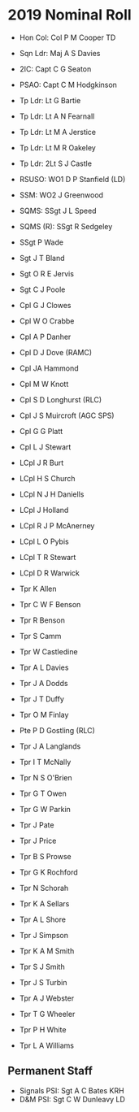 # 2019 Nominal Roll

* Hon Col: Col P M Cooper TD
* Sqn Ldr: Maj A S Davies
* 2IC: Capt C G Seaton
* PSAO: Capt C M Hodgkinson
* Tp Ldr: Lt G Bartie
* Tp Ldr: Lt A N Fearnall
* Tp Ldr: Lt M A Jerstice
* Tp Ldr: Lt M R Oakeley
* Tp Ldr: 2Lt S J Castle
* RSUSO: WO1 D P Stanfield (LD)
* SSM: WO2 J Greenwood
* SQMS: SSgt J L Speed
* SQMS (R): SSgt R Sedgeley

* SSgt P Wade
* Sgt J T Bland
* Sgt O R E Jervis
* Sgt C J Poole
* Cpl G J Clowes
* Cpl W O Crabbe
* Cpl A P Danher
* Cpl D J Dove (RAMC)
* Cpl JA Hammond
* Cpl M W Knott
* Cpl S D Longhurst (RLC)
* Cpl J S Muircroft (AGC SPS)
* Cpl G G Platt
* Cpl L J Stewart
* LCpl J R Burt
* LCpl H S Church
* LCpl N J H Daniells
* LCpl J Holland
* LCpl R J P McAnerney
* LCpl L O Pybis
* LCpl T R Stewart
* LCpl D R Warwick
* Tpr K Allen
* Tpr C W F Benson
* Tpr R Benson
* Tpr S Camm
* Tpr W Castledine
* Tpr A L Davies
* Tpr J A Dodds
* Tpr J T Duffy
* Tpr O M Finlay
* Pte P D Gostling (RLC)
* Tpr J A Langlands
* Tpr I T McNally
* Tpr N S O'Brien
* Tpr G T Owen
* Tpr G W Parkin
* Tpr J Pate
* Tpr J Price
* Tpr B S Prowse
* Tpr G K Rochford
* Tpr N Schorah
* Tpr K A Sellars
* Tpr A L Shore
* Tpr J Simpson
* Tpr K A M Smith
* Tpr S J Smith
* Tpr J S Turbin
* Tpr A J Webster
* Tpr T G Wheeler
* Tpr P H White
* Tpr L A Williams

## Permanent Staff

* Signals PSI: Sgt A C Bates KRH
* D&M PSI: Sgt C W Dunleavy LD
